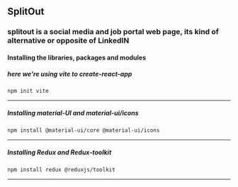 ## SplitOut
### splitout is a social media and job portal web page, its kind of alternative or opposite of LinkedIN

#### Installing the libraries, packages and modules

##### here we're using vite to create-react-app
 
 ```
 npm init vite
 ```
 <hr>

 ##### Installing material-UI and material-ui/icons

 ```
npm install @material-ui/core @material-ui/icons
 ```

 <hr>

##### Installing Redux and Redux-toolkit

```
npm install redux @reduxjs/toolkit
```
<hr>


